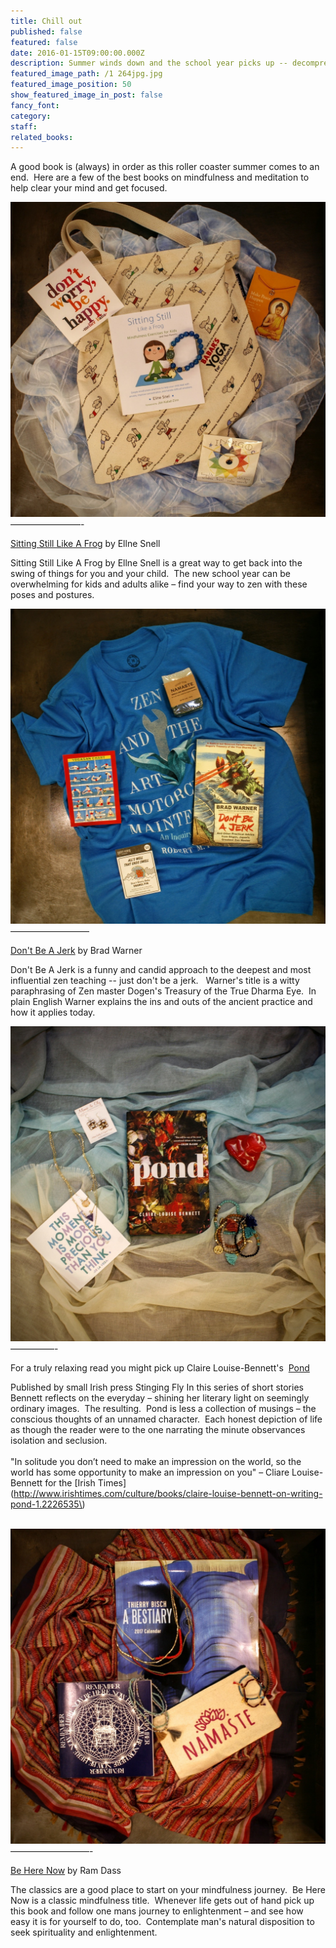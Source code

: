 ```yaml
---
title: Chill out
published: false
featured: false
date: 2016-01-15T09:00:00.000Z
description: Summer winds down and the school year picks up -- decompress with these zen titles
featured_image_path: /1 264jpg.jpg
featured_image_position: 50
show_featured_image_in_post: false
fancy_font:
category:
staff:
related_books:
---
```



A good book is (always) in order as this roller coaster summer comes to an end.&nbsp; Here are a few of the best books on mindfulness and meditation to help clear your mind and get focused.

![](/uploads/versions/1-30---x----1209-1209x---.jpg)————————-

[Sitting Still Like A Frog](http://www.brooklinebooksmith-shop.com/book/9781611800586) by Ellne Snell

Sitting Still Like A Frog by Ellne Snell is a great way to get back into the swing of things for you and your child.&nbsp; The new school year can be overwhelming for kids and adults alike – find your way to zen with these poses and postures.&nbsp;

![](/uploads/versions/1-146---x----1410-1410x---.jpg)—————————

[Don't Be A Jerk](http://www.brooklinebooksmith-shop.com/book/9781608683888) by Brad Warner

Don't Be A Jerk is a funny and candid approach to the deepest and most influential zen teaching -- just don't be a jerk. &nbsp; Warner's title is a witty paraphrasing of Zen master Dogen's Treasury of the True Dharma Eye.&nbsp; In plain English Warner explains the ins and outs of the ancient practice and how it applies today.&nbsp;

![](/uploads/versions/1-215---x----1286-1286x---.jpg)
<br>—————-

For a truly relaxing read you might pick up Claire Louise-Bennett's&nbsp; [Pond](http://www.brooklinebooksmith-shop.com/book/9780399575891)

Published by small Irish press Stinging Fly In this series of short stories Bennett reflects on the everyday – shining her literary light on seemingly ordinary images.&nbsp; The resulting.&nbsp; Pond is less a collection of musings – the conscious thoughts of an unnamed character.&nbsp; Each honest depiction of life as though the reader were to the one narrating the minute observances isolation and seclusion.
<br>
<br>"In solitude you don’t need to make an impression on the world, so the world has some opportunity to make an impression on you" – Cliare Louise-Bennett for the [Irish Times](http://www.irishtimes.com/culture/books/claire-louise-bennett-on-writing-pond-1.2226535\)
<br>&nbsp;

![](/uploads/versions/1-66---x----1149-1149x---.jpg)—————————-

[Be Here Now](http://www.brooklinebooksmith-shop.com/book/9780517543054) by Ram Dass

The classics are a good place to start on your mindfulness journey.&nbsp; Be Here Now is a classic mindfulness title.&nbsp; Whenever life gets out of hand pick up this book and follow one mans journey to enlightenment – and see how easy it is for yourself to do, too.&nbsp; Contemplate man's natural disposition to seek spirituality and enlightenment.